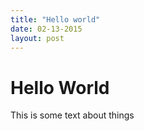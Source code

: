 ```yaml
---
title: "Hello world"
date: 02-13-2015
layout: post
---
```

# Hello World
This is some text about things